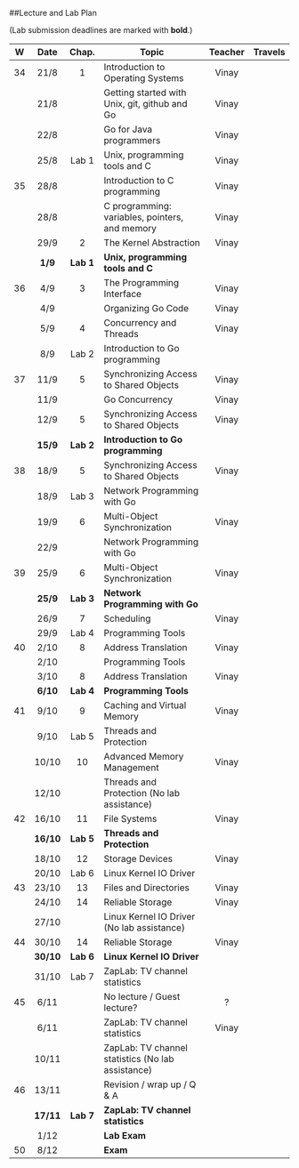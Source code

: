 ##Lecture and Lab Plan

(Lab submission deadlines are marked with **bold**.)

| W    |  Date     | Chap.     | Topic                                            | Teacher | Travels      |
|:----:|:---------:|:-----:    |--------------------------------------------------|:-------:|:------------:|
|  34  |  21/8     |   1       | Introduction to Operating Systems                |  Vinay   |              |
|      |  21/8     |           | Getting started with Unix, git, github and Go    |  Vinay   |              |
|      |  22/8     |           | Go for Java programmers                          |  Vinay   |              |
|      |  25/8     | Lab 1     | Unix, programming tools and C                    |  Vinay     |              |
|  35  |  28/8     |           | Introduction to C programming                    |  Vinay |              |
|      |  28/8     |           | C programming: variables, pointers, and memory   |  Vinay |              |
|      |  29/9      |   2       | The Kernel Abstraction                           |  Vinay   |              |
|      |  **1/9**  | **Lab 1** | **Unix, programming tools and C**                |         |              |
|  36  |  4/9      |   3       | The Programming Interface                        |  Vinay   |              |
|      |  4/9      |           | Organizing Go Code                               |  Vinay   |              |
|      |  5/9      |   4       | Concurrency and Threads                          |  Vinay   |              |
|      |  8/9     | Lab 2     | Introduction to Go programming                   |         |              |
|  37  |  11/9     |   5       | Synchronizing Access to Shared Objects           |  Vinay   |              |
|      |  11/9     |           | Go Concurrency                                   |  Vinay   |              |
|      |  12/9     |   5       | Synchronizing Access to Shared Objects           |  Vinay   |              |
|      |  **15/9** | **Lab 2** | **Introduction to Go programming**               |         |              |
|  38  |  18/9     |   5       | Synchronizing Access to Shared Objects           |  Vinay   |              |
|      |  18/9   | Lab 3 | Network Programming with Go                  |         |                |
|      |  19/9     |   6       | Multi-Object Synchronization                     |  Vinay   |              |
|      |  22/9     |           | Network Programming with Go                  |         |              |
|  39  |  25/9     |   6       | Multi-Object Synchronization                                        |  Vinay |     |
|      |  **25/9** | **Lab 3** | **Network Programming with Go**                  |         |              |
|      | 26/9     |   7       | Scheduling                    |  Vinay   |              |
|      |  29/9 | Lab 4 | Programming Tools                            |         |              |
|  40  |  2/10     |   8       | Address Translation                              |  Vinay   |              |
|      |  2/10     |          | Programming Tools                               |         |              |
|      |  3/10     |   8       | Address Translation                              |  Vinay   |              |
|      |  **6/10** | **Lab 4** | **Programming Tools**                            |         |              |
|  41  | 9/10     |   9       | Caching and Virtual Memory                       |  Vinay   |              |
|      | 9/10   | Lab 5 | Threads and Protection                       |         |                 |
|      | 10/10     |  10       | Advanced Memory Management                       |  Vinay   |              |
|      |  12/10     |           | Threads and Protection (No lab assistance)                  |         |              |
|  42  | 16/10     |  11       | File Systems                                     |  Vinay   |              |
|      | **16/10** | **Lab 5** | **Threads and Protection**                       |         |              |
|      | 18/10     |  12       | Storage Devices                                  |  Vinay   |              |
|      | 20/10     | Lab 6     | Linux Kernel IO Driver                           |         |              |
|  43  |  23/10     |  13       | Files and Directories                            |  Vinay   |              |
|      |  24/10     |  14       | Reliable Storage                                 |  Vinay   |              |
|      |  27/10     |           | Linux Kernel IO Driver (No lab assistance)                  |         |              |
|  44  | 30/10     |  14       | Reliable Storage                                 |  Vinay   |              |
|      |  **30/10** | **Lab 6** | **Linux Kernel IO Driver**                       |         |              |
|      | 31/10     | Lab 7     | ZapLab: TV channel statistics                    |         |              |
|  45  | 6/11     |         |      No lecture  / Guest lecture?                    |  ?   |              |
|      | 6/11     |         |      ZapLab: TV channel statistics                           |  Vinay   |              |
|      | 10/11     |         |      ZapLab: TV channel statistics  (No lab assistance)      |    |              |
|  46  | 13/11     |         |      Revision / wrap up / Q & A      |    |              |
|       | **17/11** | **Lab 7** | **ZapLab: TV channel statistics**                |         |              |
|      | 1/12     |           | **Lab Exam**                                     |         |              |
|  50  | 8/12     |           | **Exam**                   |         |              |
